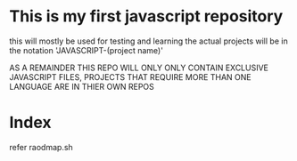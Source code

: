 # This is my first javascript repository

this will mostly be used for testing and learning
the actual projects will be in the notation 
'JAVASCRIPT-(project name)'

AS A REMAINDER THIS REPO WILL ONLY ONLY CONTAIN EXCLUSIVE JAVASCRIPT FILES,
 PROJECTS THAT REQUIRE MORE THAN ONE LANGUAGE ARE IN THIER OWN REPOS

# Index 

refer raodmap.sh
 

